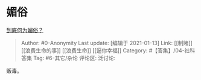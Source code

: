 # 媚俗
[到底何为媚俗？](https://www.zhihu.com/question/27530152/answer/1675103325)

> Author: #0-Anonymity
> Last update: [编辑于 2021-01-13]
> Link: [[制赌]] [[浪费生命的事]] [[浪费生命]] [[逼你幸福]]
> Category: #【答集】/04-社科答集
> Tag: #6-其它/杂论 
> 评论区:
> 泛讨论:

贩毒。

